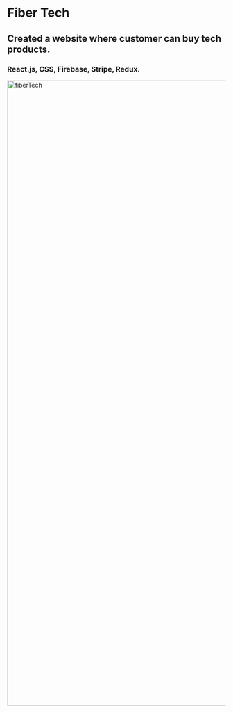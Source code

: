 # Fiber Tech

## Created a website where customer can buy tech products.

### React.js, CSS, Firebase, Stripe, Redux.



<img width="1440" alt="fiberTech" src="https://github.com/jc0808/fiber-tech/assets/106846961/1807e1df-8b13-4b8d-99c7-3b4251a6ea40">
